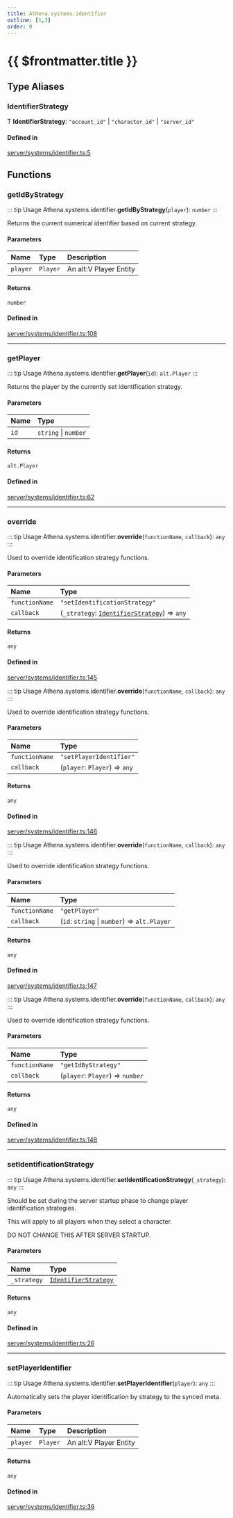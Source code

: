 ```yaml
---
title: Athena.systems.identifier
outline: [1,3]
order: 0
---
```


# {{ $frontmatter.title }}


## Type Aliases

### IdentifierStrategy

Ƭ **IdentifierStrategy**: ``"account_id"`` \| ``"character_id"`` \| ``"server_id"``

#### Defined in

[server/systems/identifier.ts:5](https://github.com/Stuyk/altv-athena/blob/41bbc82/src/core/server/systems/identifier.ts#L5)

## Functions

### getIdByStrategy

::: tip Usage
Athena.systems.identifier.**getIdByStrategy**(`player`): `number`
:::

Returns the current numerical identifier based on current strategy.

#### Parameters

| Name | Type | Description |
| :------ | :------ | :------ |
| `player` | `Player` | An alt:V Player Entity |

#### Returns

`number`

#### Defined in

[server/systems/identifier.ts:108](https://github.com/Stuyk/altv-athena/blob/41bbc82/src/core/server/systems/identifier.ts#L108)

___

### getPlayer

::: tip Usage
Athena.systems.identifier.**getPlayer**(`id`): `alt.Player`
:::

Returns the player by the currently set identification strategy.

#### Parameters

| Name | Type |
| :------ | :------ |
| `id` | `string` \| `number` |

#### Returns

`alt.Player`

#### Defined in

[server/systems/identifier.ts:62](https://github.com/Stuyk/altv-athena/blob/41bbc82/src/core/server/systems/identifier.ts#L62)

___

### override

::: tip Usage
Athena.systems.identifier.**override**(`functionName`, `callback`): `any`
:::

Used to override identification strategy functions.

#### Parameters

| Name | Type |
| :------ | :------ |
| `functionName` | ``"setIdentificationStrategy"`` |
| `callback` | (`_strategy`: [`IdentifierStrategy`](server_systems_identifier.md#IdentifierStrategy)) => `any` |

#### Returns

`any`

#### Defined in

[server/systems/identifier.ts:145](https://github.com/Stuyk/altv-athena/blob/41bbc82/src/core/server/systems/identifier.ts#L145)

::: tip Usage
Athena.systems.identifier.**override**(`functionName`, `callback`): `any`
:::

Used to override identification strategy functions.

#### Parameters

| Name | Type |
| :------ | :------ |
| `functionName` | ``"setPlayerIdentifier"`` |
| `callback` | (`player`: `Player`) => `any` |

#### Returns

`any`

#### Defined in

[server/systems/identifier.ts:146](https://github.com/Stuyk/altv-athena/blob/41bbc82/src/core/server/systems/identifier.ts#L146)

::: tip Usage
Athena.systems.identifier.**override**(`functionName`, `callback`): `any`
:::

Used to override identification strategy functions.

#### Parameters

| Name | Type |
| :------ | :------ |
| `functionName` | ``"getPlayer"`` |
| `callback` | (`id`: `string` \| `number`) => `alt.Player` |

#### Returns

`any`

#### Defined in

[server/systems/identifier.ts:147](https://github.com/Stuyk/altv-athena/blob/41bbc82/src/core/server/systems/identifier.ts#L147)

::: tip Usage
Athena.systems.identifier.**override**(`functionName`, `callback`): `any`
:::

Used to override identification strategy functions.

#### Parameters

| Name | Type |
| :------ | :------ |
| `functionName` | ``"getIdByStrategy"`` |
| `callback` | (`player`: `Player`) => `number` |

#### Returns

`any`

#### Defined in

[server/systems/identifier.ts:148](https://github.com/Stuyk/altv-athena/blob/41bbc82/src/core/server/systems/identifier.ts#L148)

___

### setIdentificationStrategy

::: tip Usage
Athena.systems.identifier.**setIdentificationStrategy**(`_strategy`): `any`
:::

Should be set during the server startup phase to change player identification strategies.

This will apply to all players when they select a character.

DO NOT CHANGE THIS AFTER SERVER STARTUP.

#### Parameters

| Name | Type |
| :------ | :------ |
| `_strategy` | [`IdentifierStrategy`](server_systems_identifier.md#IdentifierStrategy) |

#### Returns

`any`

#### Defined in

[server/systems/identifier.ts:26](https://github.com/Stuyk/altv-athena/blob/41bbc82/src/core/server/systems/identifier.ts#L26)

___

### setPlayerIdentifier

::: tip Usage
Athena.systems.identifier.**setPlayerIdentifier**(`player`): `any`
:::

Automatically sets the player identification by strategy to the synced meta.

#### Parameters

| Name | Type | Description |
| :------ | :------ | :------ |
| `player` | `Player` | An alt:V Player Entity |

#### Returns

`any`

#### Defined in

[server/systems/identifier.ts:39](https://github.com/Stuyk/altv-athena/blob/41bbc82/src/core/server/systems/identifier.ts#L39)
